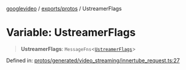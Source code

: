 [googlevideo](../../../README.md) / [exports/protos](../README.md) / UstreamerFlags

# Variable: UstreamerFlags

> **UstreamerFlags**: `MessageFns`\<[`UstreamerFlags`](../interfaces/UstreamerFlags.md)\>

Defined in: [protos/generated/video\_streaming/innertube\_request.ts:27](https://github.com/LuanRT/googlevideo/blob/5b84100979befab767d819a9606dde964d469341/protos/generated/video_streaming/innertube_request.ts#L27)
